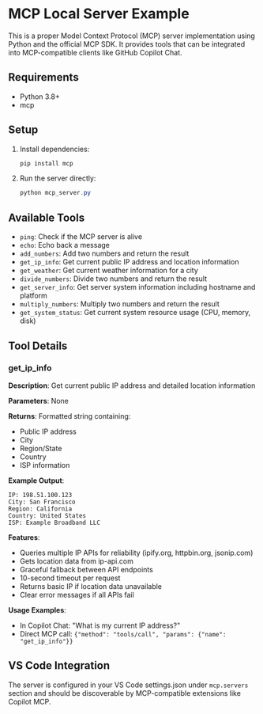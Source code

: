 # MCP Local Server Example

This is a proper Model Context Protocol (MCP) server implementation using Python and the official MCP SDK. It provides tools that can be integrated into MCP-compatible clients like GitHub Copilot Chat.

## Requirements
- Python 3.8+
- mcp

## Setup
1. Install dependencies:
   ```powershell
   pip install mcp
   ```
2. Run the server directly:
   ```powershell
   python mcp_server.py
   ```

## Available Tools
- `ping`: Check if the MCP server is alive
- `echo`: Echo back a message
- `add_numbers`: Add two numbers and return the result
- `get_ip_info`: Get current public IP address and location information
- `get_weather`: Get current weather information for a city
- `divide_numbers`: Divide two numbers and return the result
- `get_server_info`: Get server system information including hostname and platform
- `multiply_numbers`: Multiply two numbers and return the result
- `get_system_status`: Get current system resource usage (CPU, memory, disk)

## Tool Details

### get_ip_info
**Description**: Get current public IP address and detailed location information

**Parameters**: None

**Returns**: Formatted string containing:
- Public IP address
- City
- Region/State
- Country
- ISP information

**Example Output**:
```
IP: 198.51.100.123
City: San Francisco
Region: California
Country: United States
ISP: Example Broadband LLC
```

**Features**:
- Queries multiple IP APIs for reliability (ipify.org, httpbin.org, jsonip.com)
- Gets location data from ip-api.com
- Graceful fallback between API endpoints
- 10-second timeout per request
- Returns basic IP if location data unavailable
- Clear error messages if all APIs fail

**Usage Examples**:
- In Copilot Chat: "What is my current IP address?"
- Direct MCP call: `{"method": "tools/call", "params": {"name": "get_ip_info"}}`

## VS Code Integration
The server is configured in your VS Code settings.json under `mcp.servers` section and should be discoverable by MCP-compatible extensions like Copilot MCP.
